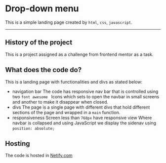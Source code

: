 # Drop-down menu 
This is a simple landing page created by `html`, `css`, `javascript`.
***
## History of the project
This is a project assigned as a challenge from frontend mentor as a task.
## What does the code do?
This is a landing page with functionalities and divs as stated below:
- navigation bar
The code has responsive nav bar that is controlled using two `font awesome ` 
 Icons which sets to open the navbar in small screens and another to make it disappear when closed.
- divs
The page is a single page with different divs that hold different sections of the page and wrapped in a `main` function.
- responsiveness
Screen less than `768px` have responsive view
Where navbar is collapsed and using JavaScript we display the sidenav using `position: absolute;`
 ## Hosting
The code is hosted in [Netify.com](https://www.netlify.com/)

